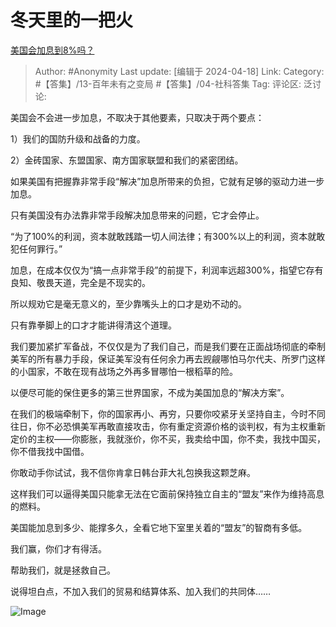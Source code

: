 # 冬天里的一把火
[美国会加息到8%吗？](https://www.zhihu.com/question/652845212/answer/3469550531)

> Author: #Anonymity
> Last update: [编辑于 2024-04-18]
> Link:
> Category: #【答集】/13-百年未有之变局 #【答集】/04-社科答集 
> Tag: 
> 评论区:
> 泛讨论:

美国会不会进一步加息，不取决于其他要素，只取决于两个要点：

1）我们的国防升级和战备的力度。

2）金砖国家、东盟国家、南方国家联盟和我们的紧密团结。

如果美国有把握靠非常手段“解决”加息所带来的负担，它就有足够的驱动力进一步加息。

只有美国没有办法靠非常手段解决加息带来的问题，它才会停止。

“为了100%的利润，资本就敢践踏一切人间法律；有300%以上的利润，资本就敢犯任何罪行。”

加息，在成本仅仅为“搞一点非常手段”的前提下，利润率远超300%，指望它存有良知、敬畏天道，完全是不现实的。

所以规劝它是毫无意义的，至少靠嘴头上的口才是劝不动的。

只有靠拳脚上的口才才能讲得清这个道理。

我们要加紧扩军备战，不仅仅是为了我们自己，而是我们要在正面战场彻底的牵制美军的所有暴力手段，保证美军没有任何余力再去觊觎哪怕马尔代夫、所罗门这样的小国家，不敢在现有战场之外再多冒哪怕一根稻草的险。

以便尽可能的保住更多的第三世界国家，不成为美国加息的“解决方案”。

在我们的极端牵制下，你的国家再小、再穷，只要你咬紧牙关坚持自主，今时不同往日，你不必恐惧美军再敢直接攻击，你有重定资源价格的谈判权，有为主权重新定价的主权——你膨胀，我就涨价，你不买，我卖给中国，你不卖，我找中国买，你不借我找中国借。

你敢动手你试试，我不信你肯拿日韩台菲大礼包换我这颗芝麻。

这样我们可以逼得美国只能拿无法在它面前保持独立自主的“盟友”来作为维持高息的燃料。

美国能加息到多少、能撑多久，全看它地下室里关着的“盟友”的智商有多低。

我们赢，你们才有得活。

帮助我们，就是拯救自己。

说得坦白点，不加入我们的贸易和结算体系、加入我们的共同体……

![Image](https://picx.zhimg.com/50/v2-dac792fcdc8b0269240869566fb79274_720w.jpg?source=2c26e567)